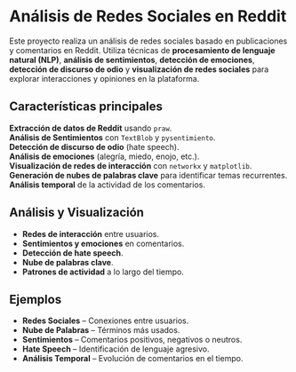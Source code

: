 # Análisis de Redes Sociales en Reddit
Este proyecto realiza un análisis de redes sociales basado en publicaciones y comentarios en Reddit. Utiliza técnicas de **procesamiento de lenguaje natural (NLP)**, **análisis de sentimientos**, **detección de emociones**, **detección de discurso de odio** y **visualización de redes sociales** para explorar interacciones y opiniones en la plataforma.

## Características principales
**Extracción de datos de Reddit** usando `praw`.  
**Análisis de Sentimientos** con `TextBlob` y `pysentimiento`.  
**Detección de discurso de odio** (hate speech).  
**Análisis de emociones** (alegría, miedo, enojo, etc.).  
**Visualización de redes de interacción** con `networkx` y `matplotlib`.  
**Generación de nubes de palabras clave** para identificar temas recurrentes.  
**Análisis temporal** de la actividad de los comentarios.  

## Análisis y Visualización  
- **Redes de interacción** entre usuarios.  
- **Sentimientos y emociones** en comentarios.  
- **Detección de hate speech**.  
- **Nube de palabras clave**.  
- **Patrones de actividad** a lo largo del tiempo.  

## Ejemplos  
- **Redes Sociales** – Conexiones entre usuarios.  
- **Nube de Palabras** – Términos más usados.  
- **Sentimientos** – Comentarios positivos, negativos o neutros.  
- **Hate Speech** – Identificación de lenguaje agresivo.  
- **Análisis Temporal** – Evolución de comentarios en el tiempo.  
